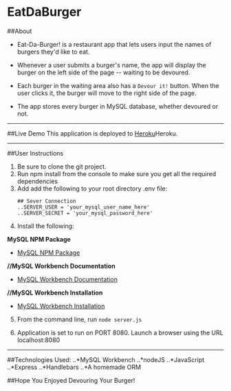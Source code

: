 # **EatDaBurger**

##About
* Eat-Da-Burger! is a restaurant app that lets users input the names of burgers they'd like to eat.
* Whenever a user submits a burger's name, the app will display the burger on the left side of the page -- waiting to be devoured.

* Each burger in the waiting area also has a `Devour it!` button. When the user clicks it, the burger will move to the right side of the page.

* The app  stores every burger in MySQL database, whether devoured or not.

---

##Live Demo
This application is deployed to [Heroku](  )Heroku.

---

##User Instructions
1. Be sure to clone the git project.
2. Run npm install from the console to make sure you get all the        required dependencies
3. Add add the following to your root directory .env file:
    ```
    ## Sever Connection
    ..SERVER_USER = 'your_mysql_user_name_here'
    ..SERVER_SECRET = 'your_mysql_password_here'
    ```
4. Install the following:

**MySQL NPM Package**
* [MySQL NPM Package](https://www.npmjs.com/package/mysql)

**//MySQL Workbench Documentation**
* [MySQL Workbench Documentation](http://dev.mysql.com/doc/workbench/en/)

**//MySQL Workbench Installation**
* [MySQL Workbench Installation](https://dev.mysql.com/downloads/workbench/)

5. From the command line, run ``node server.js``

6. Application is set to run on PORT 8080. Launch a browser using       the URL localhost:8080

---

##Technologies Used:
..*MySQL Workbench
..*nodeJS
..*JavaScript
..*Express
..*Handlebars
..*A homemade ORM


##Hope You Enjoyed Devouring Your Burger!

